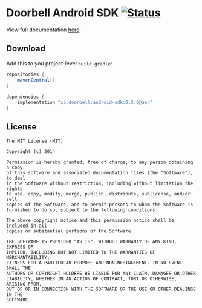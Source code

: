 # Doorbell Android SDK [![Status](https://travis-ci.org/doorbell/android-sdk.svg?branch=master)](https://travis-ci.org/doorbell/android-sdk)

View full documentation [here](https://doorbell.io/docs/android).

Download
--------

Add this to you project-level `build.gradle`:

```groovy
repositories {
    mavenCentral()
}
  
dependencies {
    implementation "io.doorbell:android-sdk:0.3.0@aar"
}
```

License
-------

    The MIT License (MIT)
    
    Copyright (c) 2014 
    
    Permission is hereby granted, free of charge, to any person obtaining a copy
    of this software and associated documentation files (the "Software"), to deal
    in the Software without restriction, including without limitation the rights
    to use, copy, modify, merge, publish, distribute, sublicense, and/or sell
    copies of the Software, and to permit persons to whom the Software is
    furnished to do so, subject to the following conditions:
    
    The above copyright notice and this permission notice shall be included in all
    copies or substantial portions of the Software.
    
    THE SOFTWARE IS PROVIDED "AS IS", WITHOUT WARRANTY OF ANY KIND, EXPRESS OR
    IMPLIED, INCLUDING BUT NOT LIMITED TO THE WARRANTIES OF MERCHANTABILITY,
    FITNESS FOR A PARTICULAR PURPOSE AND NONINFRINGEMENT. IN NO EVENT SHALL THE
    AUTHORS OR COPYRIGHT HOLDERS BE LIABLE FOR ANY CLAIM, DAMAGES OR OTHER
    LIABILITY, WHETHER IN AN ACTION OF CONTRACT, TORT OR OTHERWISE, ARISING FROM,
    OUT OF OR IN CONNECTION WITH THE SOFTWARE OR THE USE OR OTHER DEALINGS IN THE
    SOFTWARE.

